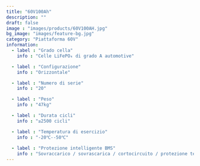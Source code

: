 ```yaml
---
title: "60V100Ah"
description: ""
draft: false
image : "images/products/60V100AH.jpg"
bg_image: "images/feature-bg.jpg"
category: "Piattaforma 60V"
information:
  - label : "Grado cella"
    info : "Celle LiFePO₄ di grado A automotive"

  - label : "Configurazione"
    info : "Orizzontale"

  - label : "Numero di serie"
    info : "20"

  - label : "Peso"
    info : "47kg"

  - label : "Durata cicli"
    info : "≥2500 cicli"

  - label : "Temperatura di esercizio"
    info : "-20℃--50℃"
    
  - label : "Protezione intelligente BMS"
    info : "Sovraccarico / sovrascarica / cortocircuito / protezione termica"
---
```

